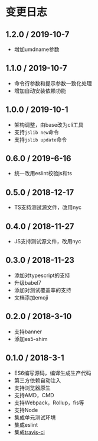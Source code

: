 # 变更日志

## 1.2.0 / 2019-10-7

- 增加umdname参数

## 1.1.0 / 2019-10-7

- 命令行参数和提示参数一致化处理
- 增加自动安装依赖功能

## 1.0.0 / 2019-10-1

- 架构调整，由base改为cli工具
- 支持`jslib new`命令
- 支持`jslib update`命令

## 0.6.0 / 2019-6-16

- 统一改用eslint校验js和ts

## 0.5.0 / 2018-12-17

- TS支持测试源文件，改用nyc

## 0.4.0 / 2018-11-27

- JS支持测试源文件，改用nyc

## 0.3.0 / 2018-11-23

- 添加对typescript的支持
- 升级babel7
- 添加对测试覆盖率的支持
- 文档添加emoji

## 0.2.0 / 2018-3-10

- 支持banner
- 添加es5-shim

## 0.1.0 / 2018-3-1

- ES6编写源码，编译生成生产代码
- 第三方依赖自动注入
- 支持浏览器原生
- 支持AMD，CMD
- 支持Webpack，Rollup，fis等
- 支持Node
- 集成单元测试环境
- 集成eslint
- 集成[travis-ci](https://www.travis-ci.org/)
